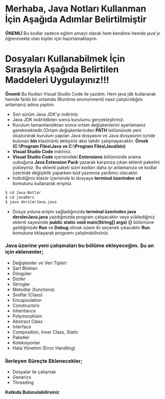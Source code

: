 # Merhaba, Java Notları Kullanman İçin Aşağıda Adımlar Belirtilmiştir

**ÖNEMLİ**
Bu kodlar sadece eğitim amaçlı olarak hem kendime hemde java'yı öğrenmekte olan kişiler için hazırlamaktayım.

# Dosyaları Kullanabilmek İçin Sırasıyla Aşağıda Belirtilen Maddeleri Uygulayınız!!!

**Önemli**
Bu Kodları Visual Studio Code ile yazdım. Hem java jdk kullanarak hemde farklı bir ortamda (Runtime environment) nasıl çalıştırıldığını anlamanız adına yaptım.

- Son sürüm Java JDK'yı indiriniz.
- Java JDK indirildikten sonra kurulumu gerçekleştiriniz.
- Kurulum tamamlandıktan sonra ortam değişkenlerini ayarlamanız gerekmektedir.(Ortam değişkenlerinden **PATH** bölümünde yeni oluşturarak kurulum yapılan Java dosyasını ve Java dosyasının içinde bulunan **bin** klasörünü ekleyiniz aksi takdir çalışmayacaktır.
  **Örnek (C:\Program Files\Java ve C:\Program Files\Java\bin)**
- **Visual Studio Code** indiriniz.
- **Visual Studio Code** içerisindeki **Extensions** bölümünde arama çubuğuna **Java Extension Pack** yazarak karşınıza çıkan eklenti paketini yükleyiniz. Bu eklenti paketi sizin kodları daha iyi anlamanıza ve kodlar üzerinde değişiklik yaparken kod yazımına yardımcı olacaktır.
- İndirdiğiniz klasör içerisinde ki dosyaya **terminal üzerinden** **cd** komutunu kullanarak erişiniz.

```sh
$ cd Java-Notlar
$ cd javaDers
$ java derslerJava.java
```

- Dosya yoluna erişim sağladığınızda **terminal üzerinden** **java derslerJava.java** yazdığınızda program çalışacaktır veya yüklediğiniz eklenti sayesinde **public static void main(String[] args) {}** bölümüne geldiğinizde **Run** ve **Debug** olmak üzere iki seçenek çıkacaktır **Run** komutuna tıklayarak programı çalıştırabilirsiniz.

### Java üzerine yeni çalışmaları bu bölüme ekleyeceğim. Şu an için eklenenler;

- Değişkenler ve Veri Tipleri
- Şart Blokları
- Döngüler
- Diziler
- Stringler
- Metodlar (functions)
- Sınıflar (Class)
- Encapsulation
- Constructors
- Inheritance
- Polymorphism
- Abstract Class
- Interface
- Composition, Inner Class, Static
- Paketler
- Koleksiyonlar
- Hata Yönetimi (Error Handling)
### İlerleyen Süreçte Eklenecekler;
- Dosyalar ile çalışmak
- Generics
- Threading

**Katkıda Bulunulabilirsiniz**
